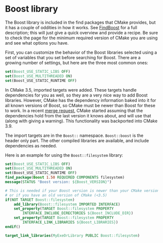 # Boost library

The Boost library is included in the find packages that CMake provides, but it has a couple of oddities in how it works. See [FindBoost] for a full description; this will just give a quick overview and provide a recipe. Be sure to check the page for the minimum required version of CMake you are using and see what options you have.

First, you can customize the behavior of the Boost libraries selected using a set of variables that you set before searching for Boost. There are a growing number of settings, but here are the three most common ones:

```cmake
set(Boost_USE_STATIC_LIBS OFF)
set(Boost_USE_MULTITHREADED ON)
set(Boost_USE_STATIC_RUNTIME OFF)
```

In CMake 3.5, imported targets were added. These targets handle dependencies for you as well, so they are a very nice way to add Boost libraries. However, CMake has the dependency information baked into it for all known versions of Boost, so CMake must be newer than Boost for these to work. In a recent [merge request][mroldboost], CMake started assuming that the dependencies hold from the last version it knows about, and will use that (along with giving a warning). This
functionality was backported into CMake 3.9.

The import targets are in the `Boost::` namespace. `Boost::boost` is the header only part. The other compiled libraries are available, and include dependencies as needed.

Here is an example for using the `Boost::filesystem` library:

```cmake
set(Boost_USE_STATIC_LIBS OFF)
set(Boost_USE_MULTITHREADED ON)
set(Boost_USE_STATIC_RUNTIME OFF)
find_package(Boost 1.50 REQUIRED COMPONENTS filesystem)
message(STATUS "Boost version: ${Boost_VERSION}")

# This is needed if your Boost version is newer than your CMake version
# or if you have an old version of CMake (<3.5)
if(NOT TARGET Boost::filesystem)
    add_library(Boost::filesystem IMPORTED INTERFACE)
    set_property(TARGET Boost::filesystem PROPERTY
        INTERFACE_INCLUDE_DIRECTORIES ${Boost_INCLUDE_DIR})
    set_property(TARGET Boost::filesystem PROPERTY
        INTERFACE_LINK_LIBRARIES ${Boost_LIBRARIES})
endif()

target_link_libraries(MyExeOrLibrary PUBLIC Boost::filesystem)
```

[findboost]: https://cmake.org/cmake/help/latest/module/FindBoost.html
[mroldboost]: https://gitlab.kitware.com/cmake/cmake/merge_requests/1172
